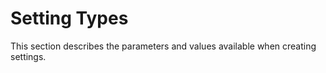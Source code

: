 # Setting Types

This section describes the parameters and values available when creating settings. 